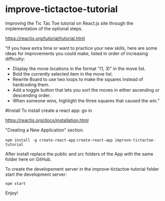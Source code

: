 # improve-tictactoe-tutorial
Improving the Tic Tac Toe tutorial on React.js site through the implementation of the optional steps.

https://reactjs.org/tutorial/tutorial.html

"If you have extra time or want to practice your new skills, here are some ideas for improvements you could make, listed in order of increasing difficulty:
* Display the move locations in the format “(1, 3)” in the move list.
* Bold the currently selected item in the move list.
* Rewrite Board to use two loops to make the squares instead of hardcoding them.
* Add a toggle button that lets you sort the moves in either ascending or descending order.
* When someone wins, highlight the three squares that caused the win."

#Install
To install create a react app: go in 

https://reactjs.org/docs/installation.html

"Creating a New Application" section.

`npm install -g create-react-app`
`create-react-app improve-tictactoe-tutorial`

After install replace the public and src folders of the App with the same folder here on GitHub.

To create the developement server in the improve-tictactoe-tutorial folder start the development server:

`npm start`

Enjoy!
